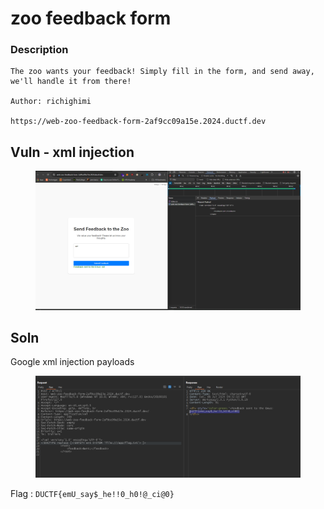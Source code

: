 # zoo feedback form

### Description

```
The zoo wants your feedback! Simply fill in the form, and send away, we'll handle it from there!

Author: richighimi

https://web-zoo-feedback-form-2af9cc09a15e.2024.ductf.dev
```



## Vuln - xml injection

<figure><img src="../../../../.gitbook/assets/image (7).png" alt=""><figcaption></figcaption></figure>

## Soln

Google xml injection payloads&#x20;

<figure><img src="../../../../.gitbook/assets/image (8).png" alt=""><figcaption></figcaption></figure>

Flag : `DUCTF{emU_say$_he!!0_h0!@_ci@0}`
